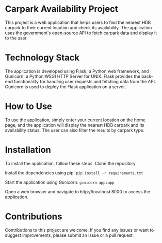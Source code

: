 # Carpark Availability Project
This project is a web application that helps users to find the nearest HDB carpark to their current location and check its availability. The application uses the government's open-source API to fetch carpark data and display it to the user.

# Technology Stack
The application is developed using Flask, a Python web framework, and Gunicorn, a Python WSGI HTTP Server for UNIX. Flask provides the back-end functionality for handling user requests and fetching data from the API. Gunicorn is used to deploy the Flask application on a server.

# How to Use
To use the application, simply enter your current location on the home page, and the application will display the nearest HDB carpark and its availability status. The user can also filter the results by carpark type.

# Installation
To install the application, follow these steps:
Clone the repository

Install the dependencies using pip:
`pip install -r requirements.txt`

Start the application using Gunicorn:
`gunicorn app:app`

Open a web browser and navigate to http://localhost:8000 to access the application.

# Contributions
Contributions to this project are welcome. If you find any issues or want to suggest improvements, please submit an issue or a pull request.
